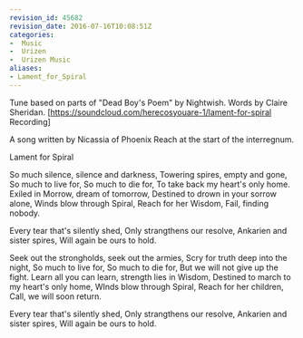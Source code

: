 ```yaml
---
revision_id: 45682
revision_date: 2016-07-16T10:08:51Z
categories:
-  Music
-  Urizen
-  Urizen Music
aliases:
- Lament_for_Spiral
---
```






Tune based on parts of "Dead Boy's Poem" by Nightwish. 
Words by Claire Sheridan.  [https://soundcloud.com/herecosyouare-1/lament-for-spiral Recording] 

A song written by Nicassia of Phoenix Reach at the start of the interregnum. 


Lament for Spiral

So much silence, silence and darkness,
Towering spires, empty and gone,
So much to live for,
So much to die for,
To take back my heart's only home.
Exiled in Morrow, dream of tomorrow,
Destined to drown in your sorrow alone,
Winds blow through Spiral,
Reach for her Wisdom,
Fail, finding nobody.

Every tear that's silently shed,
Only strangthens our resolve,
Ankarien and sister spires,
Will again be ours to hold.

Seek out the strongholds, seek out the armies,
Scry for truth deep into the night,
So much to live for,
So much to die for,
But we will not give up the fight.
Learn all you can learn, strength lies in Wisdom,
Destined to march to my heart's only home,
WInds blow through Spiral,
Reach for her children,
Call, we will soon return. 

Every tear that's silently shed,
Only strangthens our resolve,
Ankarien and sister spires,
Will again be ours to hold.


